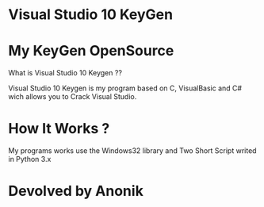 # Visual Studio 10 KeyGen

# My KeyGen OpenSource

What is Visual Studio 10 Keygen ?? 

Visual Studio 10 Keygen is my program based on C, VisualBasic and C# wich allows you to Crack Visual Studio.

# How It Works ?

My programs works use the Windows32 library and Two Short Script writed in Python 3.x

# Devolved by Anonik 
